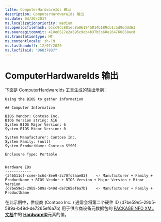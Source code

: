 ```yaml
---
title: ComputerHardwareIds 输出
description: ComputerHardwareIds 输出
ms.date: 04/20/2017
ms.localizationpriority: medium
ms.openlocfilehash: b5cc9dc881ec8a061945014b189cb1cbd96ddd63
ms.sourcegitcommit: 418e6617e2a695c9cb4b37b5b60e264760858acd
ms.translationtype: MT
ms.contentlocale: zh-CN
ms.lasthandoff: 12/07/2020
ms.locfileid: "96837807"
---
```

# <a name="computerhardwareids-output"></a>ComputerHardwareIds 输出


下面是 ComputerHardwareIds 工具生成的输出示例：

```
Using the BIOS to gather information

## Computer Information

BIOS Vendor: Contoso Inc.
BIOS Version string: A16
System BIOS Major Version: 6
System BIOS Minor Version: 0

System Manufacturer: Contoso Inc.
System Family: (null)
System ProductName: Contoso SYS01

Enclosure Type: Portable


Hardware IDs
------------
{346511cf-ccee-5c6d-8ee9-3c70fc7aae83}    <- Manufacturer + Family + ProductName + BIOS Vendor + BIOS Version + Major Version + Minor Version
{d7be59e5-29b5-589a-b49d-de7265ef6a7b}    <- Manufacturer + Family + ProductName
```

在此示例中，供应商 (Contoso Inc. ) 通常会将第二个硬件 ID (d7be59e5-29b5-589a-b49d-de7265ef6a7b) 用于供应商设备元数据包的 [PACKAGEINFO XML 文档](../install/packageinfo-xml-document.md)中的 [**HardwareID**](/previous-versions/windows/hardware/metadata/ff546114(v=vs.85))元素的值。

 

